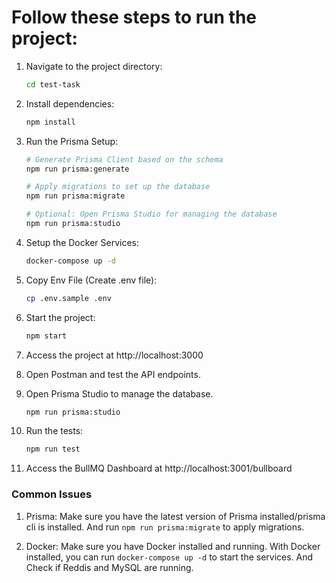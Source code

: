 # Follow these steps to run the project:

1. Navigate to the project directory:
    ```bash
    cd test-task
    ```

2. Install dependencies:
    ```bash
    npm install
    ```

3. Run the Prisma Setup:
    ```bash
    # Generate Prisma Client based on the schema
    npm run prisma:generate

    # Apply migrations to set up the database
    npm run prisma:migrate

    # Optional: Open Prisma Studio for managing the database
    npm run prisma:studio
    ```

4. Setup the Docker Services:
    ```bash
    docker-compose up -d
    ```

5. Copy Env File (Create .env file):
    ```bash
    cp .env.sample .env
    ```

6. Start the project:
    ```bash
    npm start
    ```

7. Access the project at http://localhost:3000

8. Open Postman and test the API endpoints.

9. Open Prisma Studio to manage the database.
    ```bash
    npm run prisma:studio
    ```

10. Run the tests:
    ```bash
    npm run test
    ```

11. Access the BullMQ Dashboard at http://localhost:3001/bullboard


### Common Issues

1. Prisma: Make sure you have the latest version of Prisma installed/prisma cli is installed. And run `npm run prisma:migrate` to apply migrations.

2. Docker: Make sure you have Docker installed and running. With Docker installed, you can run `docker-compose up -d` to start the services. And Check if Reddis and MySQL are running.
